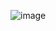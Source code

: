 ![image](https://github.com/yusufktlk/pokedex-reactjs/assets/71187794/76909ea4-b771-4272-8134-80bd1a687502)
